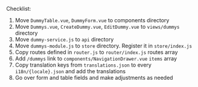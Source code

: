 Checklist:
1. Move `DummyTable.vue`, `DummyForm.vue` to components directory
2. Move `Dummys.vue`, `CreateDummy.vue`, `EditDummy.vue` to `views/dummys` directory
3. Move `dummy-service.js` to `api` directory
4. Move `dummys-module.js` to `store` directory. Register it in `store/index.js`
5. Copy routes defined in `router.js` to `router/index.js` routes array
6. Add `/dummys` link to `components/NavigationDrawer.vue` `items` array
7. Copy translation keys from `translations.json` to every `i18n/{locale}.json` and add the translations
8. Go over form and table fields and make adjustments as needed
